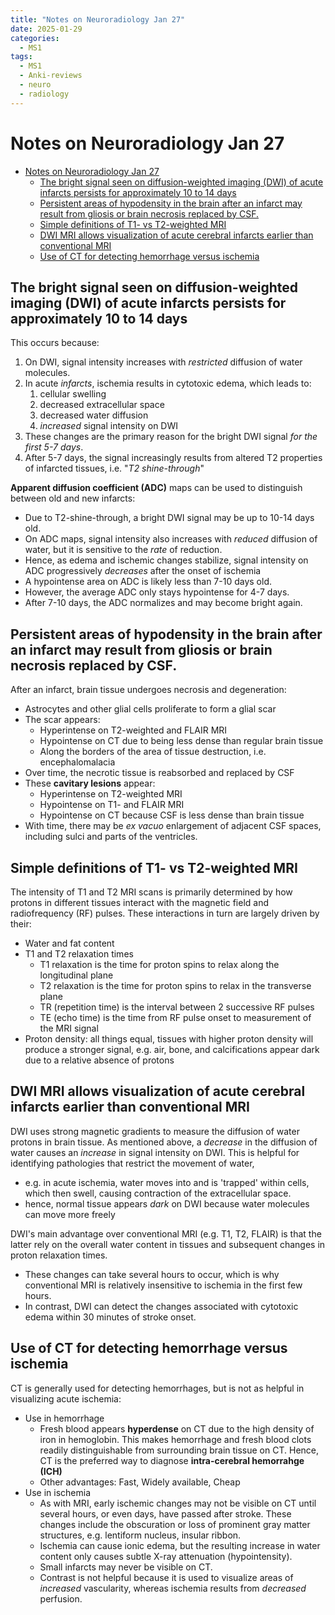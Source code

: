 ```yaml
---
title: "Notes on Neuroradiology Jan 27"
date: 2025-01-29
categories:
  - MS1
tags:
  - MS1
  - Anki-reviews
  - neuro
  - radiology
---
```


# Notes on Neuroradiology Jan 27

- [Notes on Neuroradiology Jan 27](#notes-on-neuroradiology-jan-27)
  - [The bright signal seen on diffusion-weighted imaging (DWI) of acute infarcts persists for approximately 10 to 14 days](#the-bright-signal-seen-on-diffusion-weighted-imaging-dwi-of-acute-infarcts-persists-for-approximately-10-to-14-days)
  - [Persistent areas of hypodensity in the brain after an infarct may result from gliosis or brain necrosis replaced by CSF.](#persistent-areas-of-hypodensity-in-the-brain-after-an-infarct-may-result-from-gliosis-or-brain-necrosis-replaced-by-csf)
  - [Simple definitions of T1- vs T2-weighted MRI](#simple-definitions-of-t1--vs-t2-weighted-mri)
  - [DWI MRI allows visualization of acute cerebral infarcts earlier than conventional MRI](#dwi-mri-allows-visualization-of-acute-cerebral-infarcts-earlier-than-conventional-mri)
  - [Use of CT for detecting hemorrhage versus ischemia](#use-of-ct-for-detecting-hemorrhage-versus-ischemia)


## The bright signal seen on diffusion-weighted imaging (DWI) of acute infarcts persists for approximately 10 to 14 days

This occurs because:

1. On DWI, signal intensity increases with *restricted* diffusion of water molecules. 
2. In acute *infarcts*, ischemia results in cytotoxic edema, which leads to:
   1. cellular swelling
   2. decreased extracellular space
   3. decreased water diffusion
   4. *increased* signal intensity on DWI
3. These changes are the primary reason for the bright DWI signal *for the first 5-7 days*.
4. After 5-7 days, the signal increasingly results from altered T2 properties of infarcted tissues, i.e. "*T2 shine-through*"

**Apparent diffusion coefficient (ADC)** maps can be used to distinguish between old and new infarcts:
- Due to T2-shine-through, a bright DWI signal may be up to 10-14 days old.
- On ADC maps, signal intensity also increases with *reduced* diffusion of water, but it is sensitive to the *rate* of reduction.
- Hence, as edema and ischemic changes stabilize, signal intensity on ADC progressively *decreases* after the onset of ischemia
- A hypointense area on ADC is likely less than 7-10 days old.
- However, the average ADC only stays hypointense for 4-7 days.
- After 7-10 days, the ADC normalizes and may become bright again.

## Persistent areas of hypodensity in the brain after an infarct may result from gliosis or brain necrosis replaced by CSF.

After an infarct, brain tissue undergoes necrosis and degeneration:
- Astrocytes and other glial cells proliferate to form a glial scar
- The scar appears:
  - Hyperintense on T2-weighted and FLAIR MRI
  - Hypointense on CT due to being less dense than regular brain tissue
  - Along the borders of the area of tissue destruction, i.e. encephalomalacia
- Over time, the necrotic tissue is reabsorbed and replaced by CSF
- These **cavitary lesions** appear:
  - Hyperintense on T2-weighted MRI
  - Hypointense on T1- and FLAIR MRI
  - Hypointense on CT because CSF is less dense than brain tissue
- With time, there may be *ex vacuo* enlargement of adjacent CSF spaces, including sulci and parts of the ventricles.

## Simple definitions of T1- vs T2-weighted MRI

The intensity of T1 and T2 MRI scans is primarily determined by how protons in different tissues interact with the magnetic field and radiofrequency (RF) pulses. These interactions in turn are largely driven by their:
- Water and fat content
- T1 and T2 relaxation times
  - T1 relaxation is the time for proton spins to relax along the longitudinal plane
  - T2 relaxation is the time for proton spins to relax in the transverse plane
  - TR (repetition time) is the interval between 2 successive RF pulses
  - TE (echo time) is the time from RF pulse onset to measurement of the MRI signal
- Proton density: all things equal, tissues with higher proton density will produce a stronger signal, e.g. air, bone, and calcifications appear dark due to a relative absence of protons

## DWI MRI allows visualization of acute cerebral infarcts earlier than conventional MRI

DWI uses strong magnetic gradients to measure the diffusion of water protons in brain tissue. As mentioned above, a *decrease* in the diffusion of water causes an *increase* in signal intensity on DWI. This is helpful for identifying pathologies that restrict the movement of water, 

- e.g. in acute ischemia, water moves into and is 'trapped' within cells, which then swell, causing contraction of the extracellular space.
- hence, normal tissue appears *dark* on DWI because water molecules can move more freely

DWI's main advantage over conventional MRI (e.g. T1, T2, FLAIR) is that the latter rely on the overall water content in tissues and subsequent changes in proton relaxation times. 
- These changes can take several hours to occur, which is why conventional MRI is relatively insensitive to ischemia in the first few hours.
- In contrast, DWI can detect the changes associated with cytotoxic edema within 30 minutes of stroke onset.

## Use of CT for detecting hemorrhage versus ischemia

CT is generally used for detecting hemorrhages, but is not as helpful in visualizing acute ischemia:
- Use in hemorrhage
  - Fresh blood appears **hyperdense** on CT due to the high density of iron in hemoglobin. This makes hemorrhage and fresh blood clots readily distinguishable from surrounding brain tissue on CT. Hence, CT is the preferred way to diagnose **intra-cerebral hemorrahge (ICH)**
  - Other advantages: Fast, Widely available, Cheap
- Use in ischemia
  - As with MRI, early ischemic changes may not be visible on CT until several hours, or even days, have passed after stroke. These changes include the obscuration or loss of prominent gray matter structures, e.g. lentiform nucleus, insular ribbon.
  - Ischemia can cause ionic edema, but the resulting increase in water content only causes subtle X-ray attenuation (hypointensity).
  - Small infarcts may never be visible on CT.
  - Contrast is not helpful because it is used to visualize areas of *increased* vascularity, whereas ischemia results from *decreased* perfusion.
